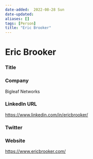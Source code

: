 ```yaml
---
date-added:  2022-08-28 Sun
date-updated: 
aliases: []
tags: [Person]
title: "Eric Brooker"
---
```


# Eric Brooker

### Title


### Company
Bigleaf Networks

### LinkedIn URL
https://www.linkedin.com/in/ericbrooker/

### Twitter


### Website
https://www.ericbrooker.com/




